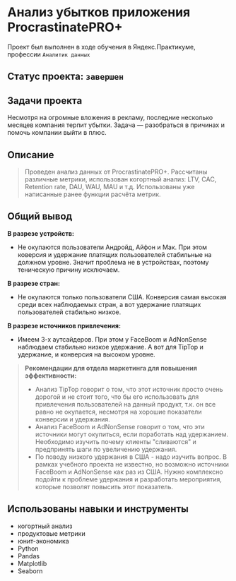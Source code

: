 
# Анализ убытков приложения ProcrastinatePRO+
Проект был выполнен в ходе обучения в Яндекс.Практикуме, профессии `Аналитик данных`
## Статус проекта: `завершен`
##  Задачи проекта
Несмотря на огромные вложения в рекламу, последние несколько месяцев компания терпит убытки. Задача — разобраться в причинах и помочь компании выйти в плюс. 
## Описание 
>Проведен анализ данных от ProcrastinatePRO+.
>Рассчитаны различные метрики, использован когортный анализ: LTV, CAC, Retention rate, DAU, WAU, MAU и т.д. 
>Использованы уже написанные ранее функции расчёта метрик. 
## Общий вывод
**В разрезе устройств:**   
* Не окупаются пользователи Андройд, Айфон и Мак. При этом коверсия и удержание платящих пользователей стабильные на должном уровне. Значит проблема не в устройствах, поэтому теническую причину исключаем. 
  
**В разрезе стран:**   
* Не окупаются только пользователи США. Конверсия самая высокая среди всех наблюдаемых стран, а вот удержание платящих пользователей стабильно низкое.  
 
**В разрезе источников привлечения:**   
* Имеем 3-х аутсайдеров. При этом у FaceBoom и AdNonSense наблюдаем стабильно низкое удержание.  А вот для TipTop и удержание, и конверсия на высоком уровне.
   
> **Рекомендации для отдела маркетинга для повышения эффективности:**   
> * Анализ TipTop говорит о том, что этот источник просто очень дорогой и не стоит того, что бы его использовать для привлечения пользователей на данный продукт, т.к. он все равно не окупается, несмотря на хорошие показатели конверсии и удержания.   
> * Анализ FaceBoom и AdNonSense говорит о том, что эти источники могут окупиться, если поработать над удержанием. Необходимо изучить почему клиенты "сливаются" и предпринять шаги по увеличению удержания.   
> * По поводу низкого удержания в США - надо изучить вопрос. В рамках учебного проекта не известно, но возможно источники FaceBoom и AdNonSense как раз из США. Нужно комплексно подойти к проблеме удержания и разработать мероприятия, которые позволят повысить этот показатель.
##  Использованы навыки и инструменты
*  когортный анализ
*  продуктовые метрики
*  юнит-экономика
*  Python
*  Pandas
*  Matplotlib
*  Seaborn
